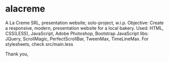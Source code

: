 # alacreme
A La Creme SRL, presentation website; solo-project, w.i.p.
Objective: Create a responsive, modern, presentation website for a local bakery.
Used: HTML, CSS(LESS), JavaScript, Adobe Photoshop, Bootstrap
JavaScript libs: JQuery, ScrollMagic, PerfectScrollBar, TweenMax, TimeLineMax.
For stylesheets, check src/main.less

Thank you,
